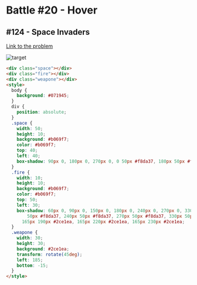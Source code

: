 # Battle #20 - Hover

## #124 - Space Invaders

[Link to the problem](https://cssbattle.dev/play/124)

![target](https://cssbattle.dev/targets/124.png)


```html
<div class="space"></div>
<div class="fire"></div>
<div class="weapone"></div>
<style>
  body {
    background: #071945;
  }
  div {
    position: absolute;
  }
  .space {
    width: 50;
    height: 10;
    background: #b069f7;
    color: #b069f7;
    top: 40;
    left: 40;
    box-shadow: 90px 0, 180px 0, 270px 0, 0 50px #f8da37, 180px 50px #f8da37, 270px 50px #f8da37;
  }
  .fire {
    width: 10;
    height: 10;
    background: #b069f7;
    color: #b069f7;
    top: 50;
    left: 30;
    box-shadow: 60px 0, 90px 0, 150px 0, 180px 0, 240px 0, 270px 0, 330px 0, 0 50px #f8da37, 60px 50px #f8da37, 180px
        50px #f8da37, 240px 50px #f8da37, 270px 50px #f8da37, 330px 50px #f8da37, 165px 160px #2ce1ea,
      165px 190px #2ce1ea, 165px 220px #2ce1ea, 165px 230px #2ce1ea;
  }
  .weapone {
    width: 30;
    height: 30;
    background: #2ce1ea;
    transform: rotate(45deg);
    left: 185;
    bottom: -15;
  }
</style>
```
